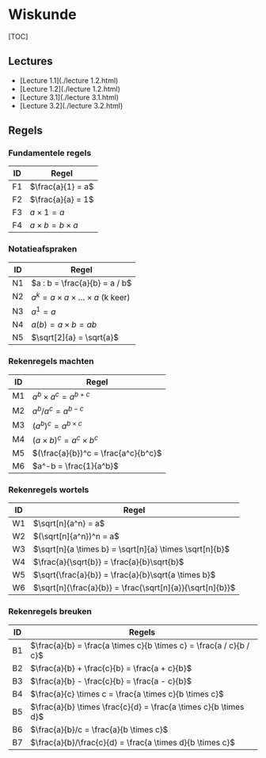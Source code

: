 # Wiskunde

[TOC]

## Lectures

* [Lecture 1.1](./lecture 1.2.html)
* [Lecture 1.2](./lecture 1.2.html)
* [Lecture 3.1](./lecture 3.1.html)
* [Lecture 3.2](./lecture 3.2.html)

## Regels

### Fundamentele regels

| ID   | Regel                     |
| ---- | ------------------------- |
| F1   | $\frac{a}{1} = a$         |
| F2   | $\frac{a}{a} = 1$         |
| F3   | $a \times 1 = a$          |
| F4   | $a \times b = b \times a$ |

### Notatieafspraken

| ID   | Regel                                                      |
| ---- | ---------------------------------------------------------- |
| N1   | $a : b = \frac{a}{b} = a / b$                              |
| N2   | $a^k = a \times a \times \ldots \times a \text{ (k keer)}$ |
| N3   | $a^1 = a$                                                  |
| N4   | $a(b) = a \times b = ab$                                   |
| N5   | $\sqrt[2]{a} = \sqrt{a}$                                   |

### Rekenregels machten

| ID   | Regel                               |
| ---- | ----------------------------------- |
| M1   | $a^b \times a^c = a^{b + c}$        |
| M2   | $a^b/a^c = a^{b - c}$               |
| M3   | $(a^b)^c = a^{b \times c}$          |
| M4   | $(a \times b)^c = a^c \times b^c$   |
| M5   | $(\frac{a}{b})^c = \frac{a^c}{b^c}$ |
| M6   | $a^-b = \frac{1}{a^b}$              |

### Rekenregels wortels

| ID   | Regel                                                     |
| ---- | --------------------------------------------------------- |
| W1   | $\sqrt[n]{a^n} = a$                                       |
| W2   | $(\sqrt[n]{a^n})^n = a$                                   |
| W3   | $\sqrt[n]{a \times b} = \sqrt[n]{a} \times \sqrt[n]{b}$   |
| W4   | $\frac{a}{\sqrt{b}} = \frac{a}{b}\sqrt{b}$                |
| W5   | $\sqrt{\frac{a}{b}} = \frac{a}{b}\sqrt{a \times b}$       |
| W6   | $\sqrt[n]{\frac{a}{b}} = \frac{\sqrt[n]{a}}{\sqrt[n]{b}}$ |

### Rekenregels breuken

| ID   | Regels                                                       |
| ---- | ------------------------------------------------------------ |
| B1   | $\frac{a}{b} = \frac{a \times c}{b \times c} = \frac{a / c}{b / c}$ |
| B2   | $\frac{a}{b} + \frac{c}{b} = \frac{a + c}{b}$                |
| B3   | $\frac{a}{b} - \frac{c}{b} = \frac{a - c}{b}$                |
| B4   | $\frac{a}{c} \times c = \frac{a \times c}{b \times c}$       |
| B5   | $\frac{a}{b} \times \frac{c}{d} = \frac{a \times c}{b \times d}$ |
| B6   | $\frac{a}{b}/c = \frac{a}{b \times c}$                       |
| B7   | $\frac{a}{b}/\frac{c}{d} = \frac{a \times d}{b \times c}$    |

